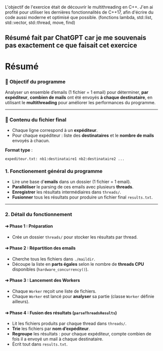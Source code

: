 L'objectif de l'exercice était de découvrir le multithreading en C++. 
J'en ai profité pour utiliser les dernières fonctionnalités de C++17, afin d'écrire du code aussi moderne et optimisé que possible. (fonctions lambda, std::list, std::vector, std::thread, move, find)

Résumé fait par ChatGPT car je me souvenais pas exactement ce que faisait cet exercice
---

# **Résumé**

### 🎯 **Objectif du programme**
Analyser un ensemble d’emails (1 fichier = 1 email) pour déterminer, **par expéditeur**, **combien de mails** ont été envoyés **à chaque destinataire**, en utilisant le **multithreading** pour améliorer les performances du programme.

---

### 📝 **Contenu du fichier final**
- Chaque ligne correspond à un **expéditeur**.
- Pour chaque expéditeur : liste des **destinataires** et le **nombre de mails** envoyés à chacun.

**Format type** :
```
expediteur.txt: nb1:destinataire1 nb2:destinataire2 ...
```


### 1. **Fonctionement général du programme**
- Lire une base d'**emails** dans un dossier (1 fichier = 1 email).
- **Paralléliser** le parsing de ces emails avec plusieurs **threads**.
- **Enregistrer** les résultats intermédiaires dans `threads/`.
- **Fusionner** tous les résultats pour produire un fichier final `results.txt`.

---

### 2. **Détail du fonctionnement**

#### ➔ Phase 1 : Préparation
- Crée un dossier `threads/` pour stocker les résultats par thread.

#### ➔ Phase 2 : Répartition des emails
- Cherche tous les fichiers dans `./maildir`.
- Découpe la liste en **parts égales** selon le nombre de **threads CPU** disponibles (`hardware_concurrency()`).

#### ➔ Phase 3 : Lancement des Workers
- Chaque `Worker` reçoit une liste de fichiers.
- Chaque `Worker` est lancé pour **analyser** sa partie (classe `Worker` définie ailleurs).

#### ➔ Phase 4 : Fusion des résultats (`parseThreadsResults`)
- Lit les fichiers produits par chaque thread dans `threads/`.
- **Trie** les fichiers par **nom d’expéditeur**.
- **Regroupe** les résultats : pour chaque expéditeur, compte combien de fois il a envoyé un mail à chaque destinataire.
- Écrit tout dans `results.txt`.




